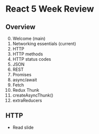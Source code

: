 # React 5 Week Review

## Overview
00. Welcome (main)
01. Networking essentials (current)
02. HTTP
03. HTTP methods
04. HTTP status codes
05. JSON
06. REST
07. Promises
08. async/await
09. Fetch
10. Redux Thunk
11. createAsyncThunk()
12. extraReducers

## HTTP
* Read slide 

